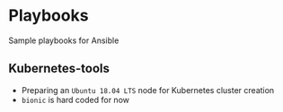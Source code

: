 # Playbooks

Sample playbooks for Ansible

## Kubernetes-tools

* Preparing an `Ubuntu 18.04 LTS` node for Kubernetes cluster creation
* `bionic` is hard coded for now
